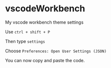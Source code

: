 # vscodeWorkbench
My vscode workbench theme settings

Use `ctrl + shift + P`

Then type `settings`

Choose `Preferences: Open User Settings (JSON)`

You can now copy and paste the code.
